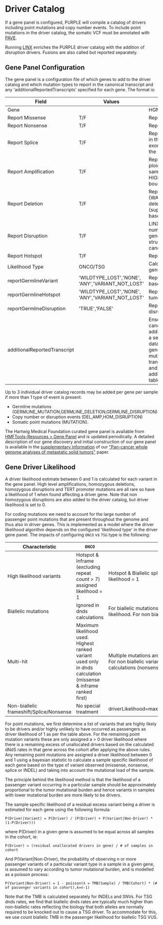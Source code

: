 # Driver Catalog

If a gene panel is configured, PURPLE will compile a catalog of drivers including point mutations and copy number events.  To include point mutations in the driver catalog, the somatic VCF must be annotated with [PAVE](https://github.com/hartwigmedical/hmftools/tree/master/pave).

Running [LINX](https://github.com/hartwigmedical/hmftools/tree/master/linx) enriches the PURPLE driver catalog with the addition of disruption drivers.  Fusions are also called but reported separately.

## Gene Panel Configuration

The gene panel is a configuration file of which genes to add to the driver catalog and which mutation types to report in the canonical transcript and any 'additionalReportedTranscripts' specified for each gene.  The format is:

Field | Values | Description
---|---|---
Gene | | HGNC symbol of gene 
Report Missense | T/F | Report if any missense variant is found in the gene
Report Nonsense | T/F | Report if any nonsense or frameshift variant is found in the gene
Report Splice | T/F |  Report if any canonical splice acceptor or donor variant is found in the gene [+1,+2,+5,-1,-2]  Mutations affecting the last exonic base at a donor location as well as N>G variants only at the -3 acceptor base are also treated as SPLICE.
Report Amplification | T/F | Report amplification if min gene copy number > 3x sample ploidy and partial amplification if max gene copy number > 3x sample ploidy. (Note if qcstatus = HIGH_CN_WARN_HIGH_COPY_NUMBER_NOISE, AMPS must be bounded on at least one side by an SV).
Report Deletion | T/F | Report if gene copy number < 0.5 (Note - If qcStatus in {WARN_DELETED_GENES,WARN_HIGH_COPY_NUMBER_NOISE} deletions must also be supported on both sides by SV OR (supported by SV + CENTROMERE/TELOMERE and be <10M bases)
Report Disruption | T/F | LINX will report ‘HOM DISRUPTION' where the exonic copy number of the gene is > 0.5 but where no intact copies of the gene are predicted to remain), or simply DISRUPTION for other structural variants which may disrupt the stucture of the canonical transcript.
Report Hotspot | T/F | Report somatic hotspot mutation regardless of other rules
Likelihood Type | ONCO/TSG | Calculate driver likelihood as a tumor suppressor gene or onco gene
reportGermlineVariant	| 'WILDTYPE_LOST','NONE', 'ANY','VARIANT_NOT_LOST'| Report any germline variants that meet pathogenic criteria based on specified tumor status
reportGermlineHotspot | 'WILDTYPE_LOST','NONE', 'ANY','VARIANT_NOT_LOST'| Report hotspot germline pathogenic variants based on specified tumor status
reportGermlineDisruption | 'TRUE','FALSE'| Report germline gene deletions and structural variant disruptions
additionalReportedTranscript | <Ensembl Transcript Stable Id> | Ensembl transcripts to report on in addition to the ensembl canonical transcript (eg. CDKN2Ap14Arf). Any drivers on the additional transcript will be added to the driver catalog table as a separate record with canonicalTranscript=0. Copy number data for that transcript will also be added to the geneCopyNumber table and any somatic or germline point mutations will report the effect of the variant on the additional transcript in the otherTranscriptEffects column in somaticVariant and germlineVariant tables. Any breakend impacting the additional transcript will also be reported in the svBreakend table

Up to 3 individual driver catalog records may be added per gene per sample if more than 1 type of event is present: 
* Germline mutations (GERMLINE_MUTATION,GERMLINE_DELETION,GERMLINE_DISRUPTION)
* Copy number or disruption events (DEL,AMP,HOM_DISRUPTION) 
* Somatic point mutations (MUTATION).

The Hartwig Medical Foundation curated gene panel is available from [HMFTools-Resources > Gene Panel](https://resources.hartwigmedicalfoundation.nl) and is updated periodically. 
A detailed description of our gene discovery and initial construction of our gene panel is available in the [supplementary information](https://static-content.springer.com/esm/art%3A10.1038%2Fs41586-019-1689-y/MediaObjects/41586_2019_1689_MOESM1_ESM.pdf) of our ["Pan-cancer whole genome analyses of metastatic solid tumors"](https://www.nature.com/articles/s41586-019-1689-y) paper.

## Gene Driver Likelihood

A driver likelihood estimate between 0 and 1 is calculated for each variant in the gene panel.  High level amplifications, homozygous deletions, homozygous disruptions and TERT promoter mutations are all rare so have a likelihood of 1 when found affecting a driver gene.   Note that non homozygous disruptions are also added to the driver catalog, but driver likelihood is set to 0.    
  
For coding mutations we need to account for the large number of passenger point mutations that are present throughout the genome and thus also in driver genes.  This is implemented as a model where the driver likelihood algorithm depends on the configured 'likelihood type' in the driver gene panel.  The impacts of configuring `ONCO` vs `TSG` type is the following:

Characteristic | `ONCO` | `TSG`
---|---|---
High likelihood variants | Hotspot & Inframe (excluding repeat count > 7) assigned likelihood = 1 | Hotspot & Biallelic splice, indel and nonsense assigned likelihood = 1
Biallelic mutations | Ignored in dnds calculations | For biallelic mutations, biallelic TMB only used in passenger likelihood. For non biallelic, the full TMB is used
Multi-hit | Maximum likelihood used. Highest ranked variant used only in dnds calculation (missense & inframe ranked first) | Multiple mutations are additive (product of probabilities used).  For non biallelic variants highest 2 ranked variants used in dnds calculations (nonsense & splice ranked first)
Non-biallelic frameshift/Splice/Nonsense | No special treatment | driverLikelihood=max(selfLikelihood,missenseDriverLikelihood)

For point mutations, we first determine a list of variants that are highly likely to be drivers and/or highly unlikely to have occurred as passengers as driver likelihood of 1 as per the table above.
For the remaining point mutation variants these are only assigned a > 0 driver likelihood where there is a remaining excess of unallocated drivers based on the calculated dNdS rates in that gene across the cohort after applying the above rules. 
Any remaining point mutations are assigned a driver likelihood between 0 and 1 using a bayesian statistic to calculate a sample specific likelihood of each gene based on the type of variant observed (missense, nonsense, splice or INDEL) and taking into account the mutational load of the sample.   

The principle behind the likelihood method is that the likelihood of a passenger variant occurring in a particular sample should be approximately proportional to the tumor mutational burden and hence variants in samples with lower mutational burden are more likely to be drivers.

The sample specific likelihood of a residual excess variant being a driver is estimated for each gene using the following formula:

```
P(Driver|Variant) = P(Driver) / (P(Driver) + P(Variant|Non-Driver) * (1-P(Driver)))
```

where P(Driver) in a given gene is assumed to be equal across all samples in the cohort, ie:

```
P(Driver) = (residual unallocated drivers in gene) / # of samples in cohort
```

And P(Variant|Non-Driver), the probability of observing n or more passenger variants of a particular variant type in a sample in a given gene, is assumed to vary according to tumor mutational burden, and is modelled as a poisson process:

```
P(Variant|Non-Driver) = 1 - poisson(λ = TMB(Sample) / TMB(Cohort) * (# of passenger variants in cohort),k=n-1)
```

Note that the TMB is calculated separately for INDELs and SNVs.   For TSG dnds rates, we find that biallelic dnds rates are typically much higher than non-biallelic rates reflecting the biology that both alleles are normally required to be knocked out to cause a TSG driver.   To accommodate for this, we use count biallelic TMB in the passenger likelihood for biallelic TSG VUS.

